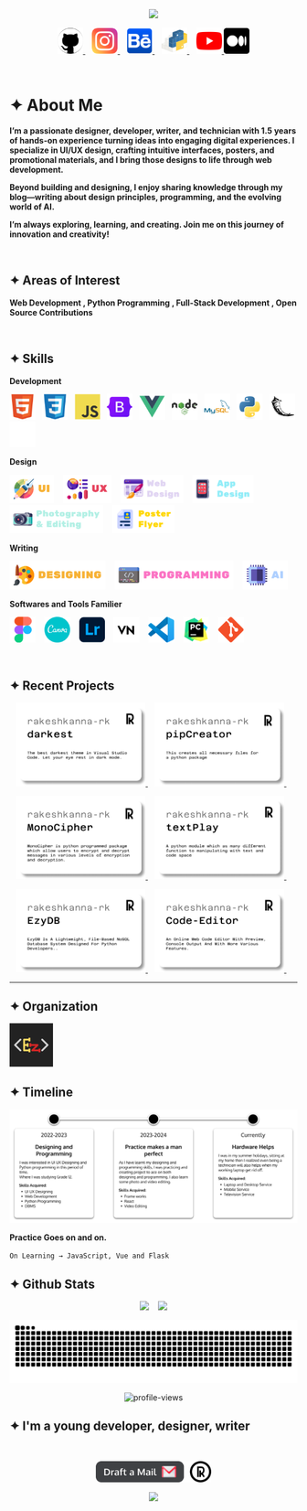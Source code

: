 <p align="center">
  <img src="https://capsule-render.vercel.app/api?type=waving&height=275&color=gradient&text=Rakesh%20Kanna&section=header&reversal=true&textBg=false&fontColor=ffffff&fontSize=80"/>
</p>

<p align="center">
  <a href="https://github.com/rakeshkanna-rk" alt="github">
    <img src="images/github.png" alt="github" width="45px" height="45px">
  </a>&nbsp;&nbsp;
  <a href="./instagram.md">
    <img src="images/instagram.png" alt="instagram" width="45px" height="45px">
  </a>&nbsp;&nbsp;
  <a href="https://www.behance.net/rakesh_kanna">
    <img src="https://raw.githubusercontent.com/devicons/devicon/master/icons/behance/behance-original.svg" alt="behance" width="45px" height="45px">
  </a>&nbsp;&nbsp;
  <a href="https://pypi.org/user/rakeshkanna/">
    <img src="https://raw.githubusercontent.com/devicons/devicon/master/icons/pypi/pypi-original.svg" alt="pypi" width="45px" height="45px">
  </a>&nbsp;&nbsp;
  <a href="https://www.youtube.com/@rakeshkanna-rk">
    <img src="images/youtube.png" alt="youtube" width="45px" height="45px">
  </a>
  <a href="https://medium.com/@rakeshkanna0108">
    <img src="images/medium.png" alt="medium" width="45px" height="45px">
  </a>
</p>


&nbsp;
&nbsp;
&nbsp;

# ✦ About Me

**I’m a passionate designer, developer, writer, and technician with 1.5 years of hands-on experience turning ideas into engaging digital experiences. I specialize in UI/UX design, crafting intuitive interfaces, posters, and promotional materials, and I bring those designs to life through web development.**

**Beyond building and designing, I enjoy sharing knowledge through my blog—writing about design principles, programming, and the evolving world of AI.**

**I’m always exploring, learning, and creating. Join me on this journey of innovation and creativity!**

<br>

## ✦ Areas of Interest

**Web Development , Python Programming , Full-Stack Development ,  Open Source Contributions**

<br>

## ✦ Skills

**Development**

<p>
  <img src="https://raw.githubusercontent.com/devicons/devicon/master/icons/html5/html5-original.svg" alt="html" width="45px", height="45px">&nbsp;&nbsp;
  <img src="https://raw.githubusercontent.com/devicons/devicon/master/icons/css3/css3-original.svg" alt="css" width="45px", height="45px">&nbsp;&nbsp;
  <img src="https://raw.githubusercontent.com/devicons/devicon/master/icons/javascript/javascript-original.svg" alt="js" width="45px", height="45px">&nbsp;&nbsp;
  <img src="https://raw.githubusercontent.com/devicons/devicon/master/icons/bootstrap/bootstrap-original.svg" alt="bootstrap" width="45px", height="45px">&nbsp;&nbsp;
  <img src="https://raw.githubusercontent.com/devicons/devicon/master/icons/vuejs/vuejs-original.svg" alt="react" width="45px", height="45px">&nbsp;&nbsp;
  <img src="https://raw.githubusercontent.com/devicons/devicon/master/icons/nodejs/nodejs-original-wordmark.svg" alt="nodejs" width="45px", height="45px">&nbsp;&nbsp;
  <img src="https://raw.githubusercontent.com/devicons/devicon/master/icons/mysql/mysql-original-wordmark.svg" alt="mysql" width="45px", height="45px">&nbsp;&nbsp;
  <img src="https://raw.githubusercontent.com/devicons/devicon/master/icons/python/python-original.svg" alt="python" width="45px", height="45px">&nbsp;&nbsp;
<img src="images/flask-light.svg#gh-light-mode-only" alt="python" width="45px", height="45px">
<img src="images/flask-dark.svg#gh-dark-mode-only" alt="python" width="45px", height="45px">
</p>

**Design**
<p>
  <img src="images/UI.png" alt="UI" height="50px">  &nbsp;&nbsp;
  <img src="images/UX.png" alt="UX" height="50px">  &nbsp;&nbsp;
  <img src="images/WebDesign.png" alt="Web Design" height="50px">  &nbsp;&nbsp;
  <img src="images/AppDesign.png" alt="App Design" height="50px">  &nbsp;&nbsp;
  <img src="images/PhotographyNEditing.png" alt="Photography Editing" height="50px"> &nbsp;&nbsp; 
  <img src="images/PosterNFlyer.png" alt="Poster and Flyer" height="50px">  &nbsp;&nbsp;
</p>

**Writing**
<p>
  <img src="images/Designing.png" alt="Designing" height="50px">  &nbsp;&nbsp;
  <img src="images/Programming.png" alt="Programming" height="50px">  &nbsp;&nbsp;
  <img src="images/ai.png" alt="vscode" height="50px">  &nbsp;&nbsp;
</p>

<!-- **Hardware Technician**
<p>
  <img src="images/laptop.png" alt="laptop" width="45px", height="45px"> &nbsp;&nbsp;
  <img src="images/mobile.png" alt="phone" width="45px", height="45px"> &nbsp;&nbsp;
  <img src="images/tv.png" alt="tv" width="45px", height="45px">
</p> -->

**Softwares and Tools Familier**
<p>
  <img src="https://raw.githubusercontent.com/devicons/devicon/master/icons/figma/figma-original.svg" alt="figma" width="45px", height="45px">  &nbsp;&nbsp;
  <img src="https://raw.githubusercontent.com/devicons/devicon/master/icons/canva/canva-original.svg" alt="canva" width="45px", height="45px">  &nbsp;&nbsp;
  <img src="images/lightroom.png" alt="photoshop-lightrooms" width="45px", height="45px"> &nbsp;&nbsp;
  <img src="images/vneditor.png" alt="photoshop-vneditor" width="45px", height="45px"> &nbsp;&nbsp;
  <img src="https://raw.githubusercontent.com/devicons/devicon/master/icons/vscode/vscode-original.svg" alt="vscode" width="45px", height="45px">  &nbsp;&nbsp;
  <img src="https://raw.githubusercontent.com/devicons/devicon/master/icons/pycharm/pycharm-original.svg" alt="vscode" width="45px", height="45px">  &nbsp;&nbsp;
  <img src="https://raw.githubusercontent.com/devicons/devicon/master/icons/git/git-original.svg" alt="git" width="45px", height="45px">
</p>

&nbsp;
&nbsp;
&nbsp;

## ✦ Recent Projects

<p align="center">
<a href="https://github.com/rakeshkanna-rk/darkest">
  <img src="images/darkest.png" alt="Portfolio" style="width:45%; min-width:200px; max-width:100%; height:auto;">
</a>
    &nbsp;&nbsp;
<a href="https://github.com/rakeshkanna-rk/pipCreator">
  <img src="images/pipcreator.png" alt="Portfolio" style="width:45%; min-width:200px; max-width:100%; height:auto;">
</a>
    &nbsp;&nbsp;
</p>

<p align="center">
<a href="https://github.com/rakeshkanna-rk/MonoCipher">
  <img src="images/monocipher.png" alt="Portfolio" style="width:45%; min-width:200px; max-width:100%; height:auto;">
</a>
    &nbsp;&nbsp;
<a href="https://github.com/rakeshkanna-rk/textPLay">
  <img src="images/textplay.png" alt="Portfolio" style="width:45%; min-width:200px; max-width:100%; height:auto;">
</a>
  &nbsp;&nbsp;
</p>

<p align="center">
<a href="https://github.com/EzyCode-org/EzyDB">
  <img src="images/EzyDB.png" alt="Portfolio" style="width:45%; min-width:200px; max-width:100%; height:auto;">
</a>
&nbsp;&nbsp;
<a href="https://github.com/rakeshkanna-rk/Code-Editor">
  <img src="images/Code-Editor.png" alt="Portfolio" style="width:45%; min-width:200px; max-width:100%; height:auto;">
</a>
&nbsp;&nbsp;
</p>

---

## ✦ Organization

<a href="https://github.com/ezycode-org">
  <img src="images/ezycodelogo.png" alt="ezycode" style="width:15%">
</a>

## ✦ Timeline

<p align="center">
<img src="images/timeline.svg" alt="Timeline" style="width:100%; min-width:100%; max-width:100%; height:auto;">
</p>

**Practice Goes on and on.**

`On Learning → JavaScript, Vue and Flask`

## ✦ Github Stats

<p align="center">
<img src="https://github-readme-stats.vercel.app/api/top-langs/?username=rakeshkanna-rk&layout=donut&theme=transparent&border_radius=20">
&nbsp;&nbsp;
<img src="https://github-readme-streak-stats-salesp07.vercel.app?user=rakeshkanna-rk&border_radius=20&background=EBEBEB00&ring=EB5454&fire=EB5454&currStreakNum=EBEBEB&border=EBEBEB&stroke=EBEBEB&sideNums=EBEBEB&currStreakLabel=EBEBEB&sideLabels=EBEBEB&dates=EBEBEB">
</p>

[![snake animation](https://github.com/rakeshkanna-rk/rakeshkanna-rk/blob/output/github-contribution-grid-snake-dark.svg)](https://gist.github.com/rakeshkanna-rk/5e96befe292f511e248ea12ac1893986)

<p align="center">
  <img src="https://profile-counter.glitch.me/rakeshkanna-rk/count.svg" alt="profile-views">
</p>

## ✦ I'm a young developer, designer, writer

&nbsp;
&nbsp;
&nbsp;
&nbsp;
&nbsp;
&nbsp;

<p align="center">
  <a href="mailto:rakeshkanna0108@gmail.com">
    <img src="images/cta-mail-with-logo.svg" style="width:40%;min-width:200px; max-width:75%; height:auto;" alt="mail"/>
  </a>
</p>


<p align="center">
  <img src="https://capsule-render.vercel.app/api?type=waving&color=gradient&height=100&section=footer"/>
</p>

<!---
rakeshkanna-rk/rakeshkanna-rk is a ✨ special ✨ repository because its `README.md` (this file) appears on your GitHub profile.
You can click the Preview link to take a look at your changes.
--->
